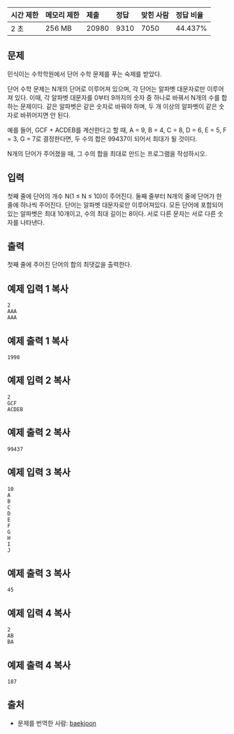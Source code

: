 | 시간 제한 | 메모리 제한 | 제출  | 정답 | 맞힌 사람 | 정답 비율 |
| :-------- | :---------- | :---- | :--- | :-------- | :-------- |
| 2 초      | 256 MB      | 20980 | 9310 | 7050      | 44.437%   |

## 문제

민식이는 수학학원에서 단어 수학 문제를 푸는 숙제를 받았다.

단어 수학 문제는 N개의 단어로 이루어져 있으며, 각 단어는 알파벳 대문자로만 이루어져 있다. 이때, 각 알파벳 대문자를 0부터 9까지의 숫자 중 하나로 바꿔서 N개의 수를 합하는 문제이다. 같은 알파벳은 같은 숫자로 바꿔야 하며, 두 개 이상의 알파벳이 같은 숫자로 바뀌어지면 안 된다.

예를 들어, GCF + ACDEB를 계산한다고 할 때, A = 9, B = 4, C = 8, D = 6, E = 5, F = 3, G = 7로 결정한다면, 두 수의 합은 99437이 되어서 최대가 될 것이다.

N개의 단어가 주어졌을 때, 그 수의 합을 최대로 만드는 프로그램을 작성하시오.

## 입력

첫째 줄에 단어의 개수 N(1 ≤ N ≤ 10)이 주어진다. 둘째 줄부터 N개의 줄에 단어가 한 줄에 하나씩 주어진다. 단어는 알파벳 대문자로만 이루어져있다. 모든 단어에 포함되어 있는 알파벳은 최대 10개이고, 수의 최대 길이는 8이다. 서로 다른 문자는 서로 다른 숫자를 나타낸다.

## 출력

첫째 줄에 주어진 단어의 합의 최댓값을 출력한다.

## 예제 입력 1 복사

```
2
AAA
AAA
```

## 예제 출력 1 복사

```
1998
```

## 예제 입력 2 복사

```
2
GCF
ACDEB
```

## 예제 출력 2 복사

```
99437
```

## 예제 입력 3 복사

```
10
A
B
C
D
E
F
G
H
I
J
```

## 예제 출력 3 복사

```
45
```

## 예제 입력 4 복사

```
2
AB
BA
```

## 예제 출력 4 복사

```
187
```

## 출처

- 문제를 번역한 사람: [baekjoon](https://www.acmicpc.net/user/baekjoon)